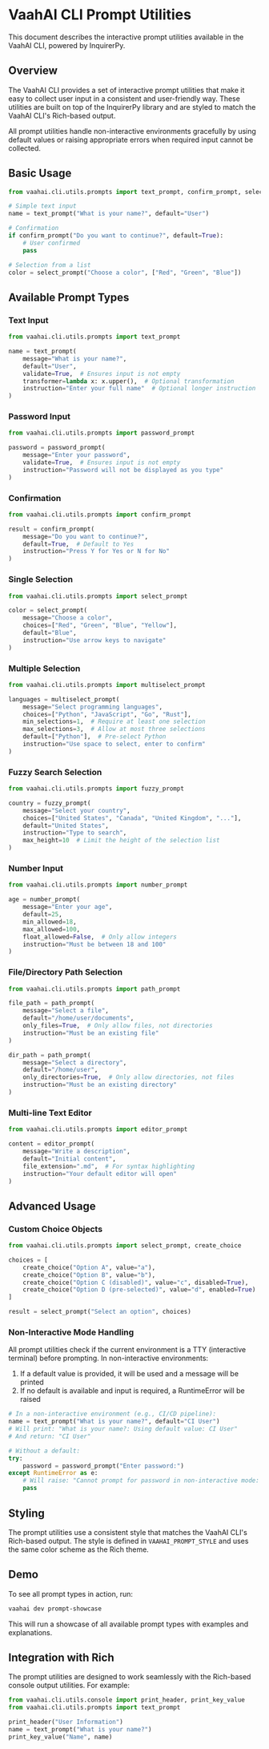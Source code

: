 # VaahAI CLI Prompt Utilities

This document describes the interactive prompt utilities available in the VaahAI CLI, powered by InquirerPy.

## Overview

The VaahAI CLI provides a set of interactive prompt utilities that make it easy to collect user input in a consistent and user-friendly way. These utilities are built on top of the InquirerPy library and are styled to match the VaahAI CLI's Rich-based output.

All prompt utilities handle non-interactive environments gracefully by using default values or raising appropriate errors when required input cannot be collected.

## Basic Usage

```python
from vaahai.cli.utils.prompts import text_prompt, confirm_prompt, select_prompt

# Simple text input
name = text_prompt("What is your name?", default="User")

# Confirmation
if confirm_prompt("Do you want to continue?", default=True):
    # User confirmed
    pass

# Selection from a list
color = select_prompt("Choose a color", ["Red", "Green", "Blue"])
```

## Available Prompt Types

### Text Input

```python
from vaahai.cli.utils.prompts import text_prompt

name = text_prompt(
    message="What is your name?",
    default="User",
    validate=True,  # Ensures input is not empty
    transformer=lambda x: x.upper(),  # Optional transformation
    instruction="Enter your full name"  # Optional longer instruction
)
```

### Password Input

```python
from vaahai.cli.utils.prompts import password_prompt

password = password_prompt(
    message="Enter your password",
    validate=True,  # Ensures input is not empty
    instruction="Password will not be displayed as you type"
)
```

### Confirmation

```python
from vaahai.cli.utils.prompts import confirm_prompt

result = confirm_prompt(
    message="Do you want to continue?",
    default=True,  # Default to Yes
    instruction="Press Y for Yes or N for No"
)
```

### Single Selection

```python
from vaahai.cli.utils.prompts import select_prompt

color = select_prompt(
    message="Choose a color",
    choices=["Red", "Green", "Blue", "Yellow"],
    default="Blue",
    instruction="Use arrow keys to navigate"
)
```

### Multiple Selection

```python
from vaahai.cli.utils.prompts import multiselect_prompt

languages = multiselect_prompt(
    message="Select programming languages",
    choices=["Python", "JavaScript", "Go", "Rust"],
    min_selections=1,  # Require at least one selection
    max_selections=3,  # Allow at most three selections
    default=["Python"],  # Pre-select Python
    instruction="Use space to select, enter to confirm"
)
```

### Fuzzy Search Selection

```python
from vaahai.cli.utils.prompts import fuzzy_prompt

country = fuzzy_prompt(
    message="Select your country",
    choices=["United States", "Canada", "United Kingdom", "..."],
    default="United States",
    instruction="Type to search",
    max_height=10  # Limit the height of the selection list
)
```

### Number Input

```python
from vaahai.cli.utils.prompts import number_prompt

age = number_prompt(
    message="Enter your age",
    default=25,
    min_allowed=18,
    max_allowed=100,
    float_allowed=False,  # Only allow integers
    instruction="Must be between 18 and 100"
)
```

### File/Directory Path Selection

```python
from vaahai.cli.utils.prompts import path_prompt

file_path = path_prompt(
    message="Select a file",
    default="/home/user/documents",
    only_files=True,  # Only allow files, not directories
    instruction="Must be an existing file"
)

dir_path = path_prompt(
    message="Select a directory",
    default="/home/user",
    only_directories=True,  # Only allow directories, not files
    instruction="Must be an existing directory"
)
```

### Multi-line Text Editor

```python
from vaahai.cli.utils.prompts import editor_prompt

content = editor_prompt(
    message="Write a description",
    default="Initial content",
    file_extension=".md",  # For syntax highlighting
    instruction="Your default editor will open"
)
```

## Advanced Usage

### Custom Choice Objects

```python
from vaahai.cli.utils.prompts import select_prompt, create_choice

choices = [
    create_choice("Option A", value="a"),
    create_choice("Option B", value="b"),
    create_choice("Option C (disabled)", value="c", disabled=True),
    create_choice("Option D (pre-selected)", value="d", enabled=True)
]

result = select_prompt("Select an option", choices)
```

### Non-Interactive Mode Handling

All prompt utilities check if the current environment is a TTY (interactive terminal) before prompting. In non-interactive environments:

1. If a default value is provided, it will be used and a message will be printed
2. If no default is available and input is required, a RuntimeError will be raised

```python
# In a non-interactive environment (e.g., CI/CD pipeline):
name = text_prompt("What is your name?", default="CI User")
# Will print: "What is your name?: Using default value: CI User"
# And return: "CI User"

# Without a default:
try:
    password = password_prompt("Enter password:")
except RuntimeError as e:
    # Will raise: "Cannot prompt for password in non-interactive mode: Enter password"
    pass
```

## Styling

The prompt utilities use a consistent style that matches the VaahAI CLI's Rich-based output. The style is defined in `VAAHAI_PROMPT_STYLE` and uses the same color scheme as the Rich theme.

## Demo

To see all prompt types in action, run:

```bash
vaahai dev prompt-showcase
```

This will run a showcase of all available prompt types with examples and explanations.

## Integration with Rich

The prompt utilities are designed to work seamlessly with the Rich-based console output utilities. For example:

```python
from vaahai.cli.utils.console import print_header, print_key_value
from vaahai.cli.utils.prompts import text_prompt

print_header("User Information")
name = text_prompt("What is your name?")
print_key_value("Name", name)
```
